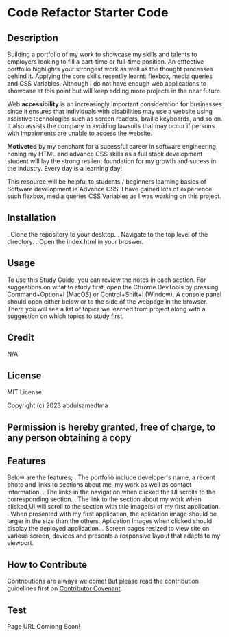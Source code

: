 # Code Refactor Starter Code
## Description
Building a portfolio of my work to showcase my skills and talents to employers looking to fill a part-time or full-time position. An efftective portfolio highlights your strongest work as well as the thought processes behind it. Applying the core skills recentlly learnt: flexbox, media queries and CSS Variables. Although i do not have enough web applications to showcase at this point but will keep adding more projects in the near future.

Web **accessibility** is an increasingly important consideration for businesses since it ensures that individuals with disabilities may use a website using assistive technologies such as screen readers, braille keyboards, and so on.
It also assists the company in avoiding lawsuits that may occur if persons with impairments are unable to access the website. 

**Motiveted** by my penchant for a sucessful career in software engineering, honing my HTML and advance CSS skills as a full stack development student will lay the strong resilent foundation for my growth and sucess in the industry. Every day is a learning day!

This resource will be helpful to students / beginners learning basics of Software development ie Advance CSS. I have gained lots of experience such flexbox, media queries CSS Variables as I was working on this project.

## Installation
. Clone the repository to your desktop.
. Navigate to the top level of the directory.
. Open the index.html in your broswer.



## Usage
To use this Study Guide, you can review the notes in each section. For suggestions on what to study first, open the Chrome DevTools by pressing Command+Option+I (MacOS) or Control+Shift+I (Window). A console panel should open either below or to the side of the webpage in the browser. There you will see a list of topics we learned from project along with a suggestion on which topics to study first.



## Credit 
N/A

## License

MIT License

Copyright (c) 2023 abdulsamedtma

Permission is hereby granted, free of charge, to any person obtaining a copy
---

## Features

Below are the features;
. The portfolio include developer's name, a recent photo and links to sections about me, my work as well as contact information. 
. The links in the navigation when clicked the UI scrolls to the corresponding section.
. The link to the section about my work when clicked,UI will scroll to the section with title image(s) of my first application. 
. When presented with my first application, the aplication image should be larger in the size than the others.
  Aplication Images when clicked should display the deployed application.
. Screen pages resized to view site on various screen, devices and presents a responsive layout that adapts to my viewport.


## How to Contribute

Contributions are always welcome! But please read the contribution guidelines first on [Contributor Covenant](https://www.contributor-covenant.org/).


## Test
Page URL  Comiong Soon!

